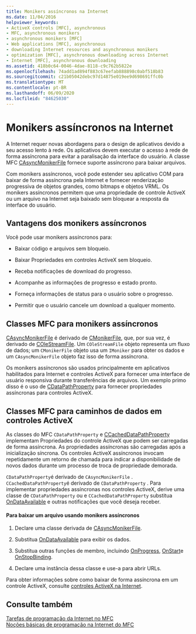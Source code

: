 ```yaml
---
title: Monikers assíncronos na Internet
ms.date: 11/04/2016
helpviewer_keywords:
- ActiveX controls [MFC], asynchronous
- MFC, asynchronous monikers
- asynchronous monikers [MFC]
- Web applications [MFC], asynchronous
- downloading Internet resources and asynchronous monikers
- optimization [MFC], asynchronous downloading across Internet
- Internet [MFC], asynchronous downloading
ms.assetid: 418b0c64-0046-4dae-8118-c9c762b5822e
ms.openlocfilehash: 74add1ad894f883c67eefab888898c0abf518b83
ms.sourcegitcommit: c21b05042debc97d14875e019ee9d698691ffc0b
ms.translationtype: MT
ms.contentlocale: pt-BR
ms.lasthandoff: 06/09/2020
ms.locfileid: "84625030"
---
```

# <a name="asynchronous-monikers-on-the-internet"></a>Monikers assíncronos na Internet

A Internet requer novas abordagens para o design de aplicativos devido a seu acesso lento à rede. Os aplicativos devem executar o acesso à rede de forma assíncrona para evitar a paralisação da interface do usuário. A classe MFC [CAsyncMonikerFile](reference/casyncmonikerfile-class.md) fornece suporte assíncrono para baixar arquivos.

Com monikers assíncronos, você pode estender seu aplicativo COM para baixar de forma assíncrona pela Internet e fornecer renderização progressiva de objetos grandes, como bitmaps e objetos VRML. Os monikers assíncronos permitem que uma propriedade de controle ActiveX ou um arquivo na Internet seja baixado sem bloquear a resposta da interface do usuário.

## <a name="advantages-of-asynchronous-monikers"></a>Vantagens dos monikers assíncronos

Você pode usar monikers assíncronos para:

- Baixar código e arquivos sem bloqueio.

- Baixar Propriedades em controles ActiveX sem bloqueio.

- Receba notificações de download do progresso.

- Acompanhe as informações de progresso e estado pronto.

- Forneça informações de status para o usuário sobre o progresso.

- Permitir que o usuário cancele um download a qualquer momento.

## <a name="mfc-classes-for-asynchronous-monikers"></a>Classes MFC para monikers assíncronos

[CAsyncMonikerFile](reference/casyncmonikerfile-class.md) é derivado de [CMonikerFile](reference/cmonikerfile-class.md), que, por sua vez, é derivado de [COleStreamFile](reference/colestreamfile-class.md). Um `COleStreamFile` objeto representa um fluxo de dados; um `CMonikerFile` objeto usa um `IMoniker` para obter os dados e um `CAsyncMonikerFile` objeto faz isso de forma assíncrona.

Os monikers assíncronos são usados principalmente em aplicativos habilitados para Internet e controles ActiveX para fornecer uma interface de usuário responsiva durante transferências de arquivos. Um exemplo primo disso é o uso de [CDataPathProperty](reference/cdatapathproperty-class.md) para fornecer propriedades assíncronas para controles ActiveX.

## <a name="mfc-classes-for-data-paths-in-activex-controls"></a>Classes MFC para caminhos de dados em controles ActiveX

As classes do MFC `CDataPathProperty` e [CCachedDataPathProperty](reference/ccacheddatapathproperty-class.md) implementam Propriedades do controle ActiveX que podem ser carregadas de forma assíncrona. As propriedades assíncronas são carregadas após a inicialização síncrona. Os controles ActiveX assíncronos invocam repetidamente um retorno de chamada para indicar a disponibilidade de novos dados durante um processo de troca de propriedade demorada.

`CDataPathProperty`é derivado de `CAsyncMonikerFile` . `CCachedDataPathProperty`é derivado de `CDataPathProperty` . Para implementar propriedades assíncronas nos controles ActiveX, derive uma classe de `CDataPathProperty` ou e `CCachedDataPathProperty` substitua [OnDataAvailable](reference/casyncmonikerfile-class.md#ondataavailable) e outras notificações que você deseja receber.

#### <a name="to-download-a-file-using-asynchronous-monikers"></a>Para baixar um arquivo usando monikers assíncronos

1. Declare uma classe derivada de [CAsyncMonikerFile](reference/casyncmonikerfile-class.md).

1. Substitua [OnDataAvailable](reference/casyncmonikerfile-class.md#ondataavailable) para exibir os dados.

1. Substitua outras funções de membro, incluindo [OnProgress](reference/casyncmonikerfile-class.md#onprogress), [OnStart](reference/casyncmonikerfile-class.md#onstartbinding)e [OnStopBinding](reference/casyncmonikerfile-class.md#onstopbinding).

1. Declare uma instância dessa classe e use-a para abrir URLs.

Para obter informações sobre como baixar de forma assíncrona em um controle ActiveX, consulte [controles ActiveX na Internet](activex-controls-on-the-internet.md).

## <a name="see-also"></a>Consulte também

[Tarefas de programação da Internet no MFC](mfc-internet-programming-tasks.md)<br/>
[Noções básicas de programação na Internet do MFC](mfc-internet-programming-basics.md)
